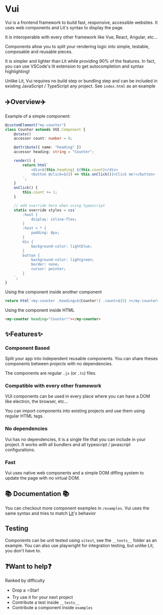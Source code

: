 # Vui

Vui is a frontend framework to build fast, responsive, accessible websites.
It uses web components and Lit's syntax to display the page.

It is interoperable with every other framework like Vue, React, Angular, etc...

Components allow you to split your rendering logic into simple, testable, composable and reusable pieces.

It is simpler and lighter than Lit while providing 90% of the features. In fact, you can use VSCode's lit extension to get autocompletion and syntax highlighting!

Unlike Lit, Vui requires no build step or bundling step and can be included in existing JavaScript / TypeScript any project. See `index.html` as an example

## ✈️Overview✈️

Example of a simple component:

```ts
@customElement("my-counter")
class Counter extends VUI.Component {
    @state()
    accessor count: number = 0;

    @attribute({ name: "heading" })
    accessor heading: string = "Counter";

    render() {
        return html`
            <div>${this.heading} ${this.count}</div>
            <button @click=${() => this.onClick()}>Click me!</button>
        `;
    }
    onClick() {
        this.count += 1;
    }

    // add override here when using typescript
    static override styles = css`
        :host {
            display: inline-flex;
        }
        :host > * {
            padding: 8px;
        }
        div {
            background-color: lightblue;
        }
        button {
            background-color: lightgreen;
            border: none;
            cursor: pointer;
        }
    `;
}
```

Using the component inside another component

```js
return html`<my-counter .heading=${Counter!} .count=${5} ></my-counter>`
```

Using the component inside HTML

```html
<my-counter heading="Counter!"></my-counter>
```

## ✨Features✨

### Component Based

Split your app into independent reusable components.
You can share theses components between projects with no dependencies.

The components are regular `.js` (or `.ts`) files.

### Compatible with every other framework

VUI components can be used in every place where you can have a DOM like electron, the browser, etc...

You can import components into existing projects and use them using regular HTML tags.

### No dependencies

Vui has no dependencies, it is a single file that you can include in your project.
It works with all bundlers and all typescript / javascript configurations.

### Fast

Vui uses native web components and a simple DOM diffing system to update the page with no virtual DOM.

## 📚 Documentation 📚

You can checkout more component examples in `/examples`.
Vui uses the same syntax and tries to match [Lit](https://lit.dev/)'s behavior

## Testing

Components can be unit tested using `vitest`, see the `__tests__` folder as an example.
You can also use playwright for integration testing, but unlike Lit, you don't have to.

## ❓Want to help❓

Ranked by difficulty

-   Drop a ⭐Star!
-   Try use it for your next project
-   Contribute a test inside `__tests__`
-   Contribute a component inside `examples`
